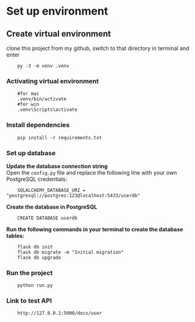 # Set up environment

## Create virtual environment

clone this project from my github, switch to that directory in terminal and enter

```
    py -3 -m venv .venv
```

### Activating virtual environment

```
    #for mac
    .venv/bin/activate
    #for win
    .venv\Scripts\activate
```

### Install dependencies

```
    pip install -r requirements.txt

```
### Set up database

**Update the database connection string**  
   Open the `config.py` file and replace the following line with your own PostgreSQL credentials:

```
    SQLALCHEMY_DATABASE_URI = "postgresql://postgres:123@localhost:5433/userdb"
 ```

**Create the database in PostgreSQL**

```
    CREATE DATABASE userdb
```

**Run the following commands in your terminal to create the database tables:**

```
    flask db init
    flask db migrate -m "Initial migration"
    flask db upgrade
```




### Run the project 

```
    python run.py 
```
### Link to test API

```
    http://127.0.0.1:5000/docs/user
```